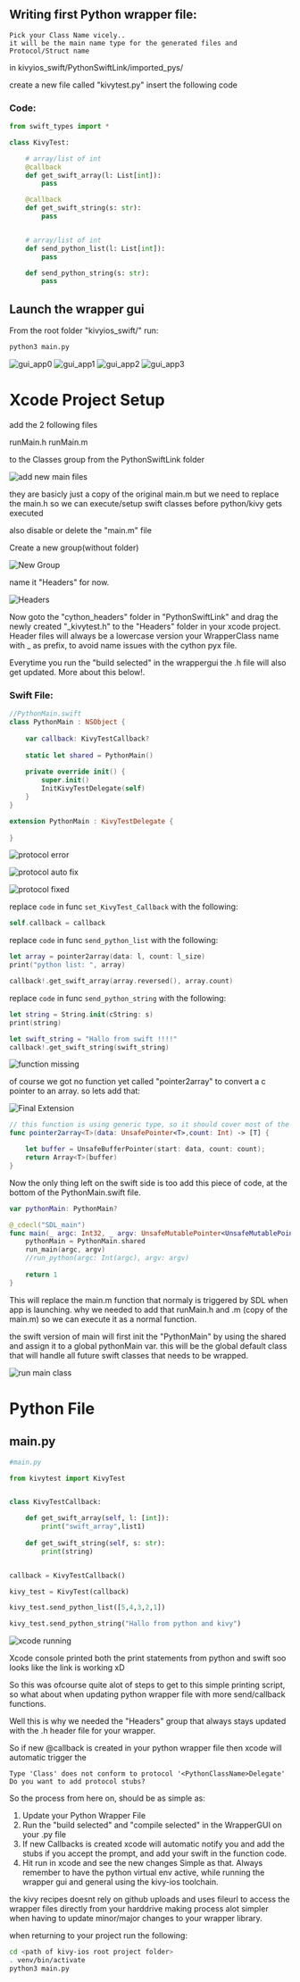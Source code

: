 ## Writing first Python wrapper file:

    Pick your Class Name vicely..
    it will be the main name type for the generated files and Protocol/Struct name

in kivyios_swift/PythonSwiftLink/imported_pys/ 

create a new file called "kivytest.py"
insert the following code

 ### Code: 

```python
from swift_types import *

class KivyTest:

    # array/list of int
    @callback
    def get_swift_array(l: List[int]):
        pass

    @callback
    def get_swift_string(s: str):
        pass


    # array/list of int
    def send_python_list(l: List[int]):
        pass

    def send_python_string(s: str):
        pass
```

## Launch the wrapper gui

From the root folder "kivyios_swift/"
run:

```sh
python3 main.py
```

![gui_app0](https://user-images.githubusercontent.com/2526171/112910616-02e64f00-90f4-11eb-8abe-0af156a55f9a.png)
![gui_app1](https://user-images.githubusercontent.com/2526171/112910962-b2bbbc80-90f4-11eb-8a0a-20a7d3b23f86.png)
![gui_app2](https://user-images.githubusercontent.com/2526171/112911028-d8e15c80-90f4-11eb-9a47-138cf0a7e462.png)
![gui_app3](https://user-images.githubusercontent.com/2526171/112911111-0c23eb80-90f5-11eb-857b-80ae4365a74e.png)

# Xcode Project Setup

add the 2 following files 

runMain.h
runMain.m

to the Classes group from the PythonSwiftLink folder

![add new main files](https://user-images.githubusercontent.com/2526171/112962846-1969c600-9147-11eb-96ae-095eb247068c.png)

they are basicly just a copy of the original main.m
but we need to replace the main.h
so we can execute/setup swift classes before python/kivy gets executed

also disable or delete the "main.m" file



Create a new group(without folder)

![New Group](https://user-images.githubusercontent.com/2526171/112962949-31d9e080-9147-11eb-83a4-9dac01e0bb3b.png)

name it "Headers" for now.

![Headers](https://user-images.githubusercontent.com/2526171/112963020-41592980-9147-11eb-925c-2b6c811d30f5.png)

Now goto the "cython_headers" folder in "PythonSwiftLink" and drag the newly created "\_kivytest.h" to the "Headers" folder in
your xcode project. Header files will always be a lowercase version your WrapperClass name with _ as prefix, to avoid name issues with the cython pyx file.

Everytime you run the "build selected" in the wrappergui the .h file will also get updated. More about this below!.

### Swift File:

```swift
//PythonMain.swift
class PythonMain : NSObject {
    
    var callback: KivyTestCallback?
    
    static let shared = PythonMain()
    
    private override init() {
        super.init()
        InitKivyTestDelegate(self)
    }
}
```

```swift
extension PythonMain : KivyTestDelegate {
    
}
```

![protocol error](https://user-images.githubusercontent.com/2526171/112770707-41163c80-9028-11eb-9582-ca6666b7763b.png)

![protocol auto fix](https://user-images.githubusercontent.com/2526171/112770747-70c54480-9028-11eb-8fc4-08f825f49d25.png)

![protocol fixed](https://user-images.githubusercontent.com/2526171/112770891-39a36300-9029-11eb-8155-4850723c7422.png)

replace ```code``` in func ```set_KivyTest_Callback```
with the following:

```swift
self.callback = callback
```

replace ```code``` in func ```send_python_list```
with the following:

```swift
let array = pointer2array(data: l, count: l_size)
print("python list: ", array)

callback!.get_swift_array(array.reversed(), array.count)
```

replace ```code``` in func ```send_python_string```
with the following:

```swift
let string = String.init(cString: s)
print(string)

let swift_string = "Hallo from swift !!!!"
callback!.get_swift_string(swift_string)
```

![function missing](https://user-images.githubusercontent.com/2526171/112969631-b891bc00-914d-11eb-8788-4e262f0c1a9c.png)

of course we got no function yet called "pointer2array" to convert a c pointer to an array.
so lets add that:

![Final Extension](https://user-images.githubusercontent.com/2526171/112967256-60f25100-914b-11eb-8fb6-d5d0a395f5df.png)

```swift
// this function is using generic type, so it should cover most of the pointer array types from c/python
func pointer2array<T>(data: UnsafePointer<T>,count: Int) -> [T] {

    let buffer = UnsafeBufferPointer(start: data, count: count);
    return Array<T>(buffer)
}
```

Now the only thing left on the swift side is too add this piece of code, at the bottom of the PythonMain.swift file.

```swift
var pythonMain: PythonMain?

@_cdecl("SDL_main")
func main(_ argc: Int32, _ argv: UnsafeMutablePointer<UnsafeMutablePointer<CChar>?>) -> Int {
    pythonMain = PythonMain.shared
    run_main(argc, argv)
    //run_python(argc: Int(argc), argv: argv)
    
    return 1
}
```

This will replace the main.m function that normaly is triggered by SDL when app is launching. 
why we needed to add that runMain.h and .m (copy of the main.m) so we can execute it as a normal function.

the swift version of main will first init the "PythonMain" by using the shared and assign it to a global pythonMain var.
this will be the global default class that will handle all future swift classes that needs to be wrapped. 

![run main class](https://user-images.githubusercontent.com/2526171/112968795-ed514380-914c-11eb-8291-0e2afe5e7971.png)

# Python File

## main.py

```python
#main.py

from kivytest import KivyTest


class KivyTestCallback:

    def get_swift_array(self, l: [int]):
        print("swift_array",list1)
        
    def get_swift_string(self, s: str):
        print(string)


callback = KivyTestCallback()

kivy_test = KivyTest(callback)

kivy_test.send_python_list([5,4,3,2,1])

kivy_test.send_python_string("Hallo from python and kivy")
```

![xcode running](https://user-images.githubusercontent.com/2526171/112787816-bc441680-9059-11eb-8572-c3b28d33b908.png)

Xcode console printed both the print statements from python and swift soo looks like the link is working xD


So this was ofcourse quite alot of steps to get to this simple printing script, 
so what about when updating python wrapper file with more send/callback functions.

Well this is why we needed the "Headers" group that always stays updated with the .h header file for your wrapper.

So if new @callback is created in your python wrapper file then xcode will automatic trigger the

```
Type 'Class' does not conform to protocol '<PythonClassName>Delegate'
Do you want to add protocol stubs?
```

So the process from here on, should be as simple as:

1. Update your Python Wrapper File
2. Run the "build selected" and "compile selected" in the WrapperGUI on your .py file
3. If new Callbacks is created xcode will automatic notify you and add the stubs if you accept the prompt, and add your swift in the function code.
4. Hit run in xcode and see the new changes
   Simple as that. 
   Always remember to have the python virtual env active, while running the wrapper gui
   and general using the kivy-ios toolchain.

the kivy recipes doesnt rely on github uploads and uses fileurl to access the wrapper files directly from your harddrive
making process alot simpler when having to update minor/major changes to your wrapper library.

when returning to your project run the following:

```sh
cd <path of kivy-ios root project folder>
. venv/bin/activate
python3 main.py
```

